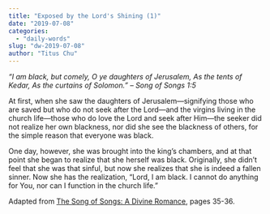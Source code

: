 ```yaml
---
title: "Exposed by the Lord's Shining (1)"
date: "2019-07-08"
categories: 
  - "daily-words"
slug: "dw-2019-07-08"
author: "Titus Chu"
---
```


_“I am black, but comely,_ _O ye daughters of Jerusalem,_ _As the tents of Kedar,_ _As the curtains of Solomon.”_ _– Song of Songs 1:5_

At first, when she saw the daughters of Jerusalem—signifying those who are saved but who do not seek after the Lord—and the virgins living in the church life—those who do love the Lord and seek after Him—the seeker did not realize her own blackness, nor did she see the blackness of others, for the simple reason that everyone was black.

One day, however, she was brought into the king’s chambers, and at that point she began to realize that she herself was black. Originally, she didn’t feel that she was that sinful, but now she realizes that she is indeed a fallen sinner. Now she has the realization, “Lord, I am black. I cannot do anything for You, nor can I function in the church life.”

Adapted from [The Song of Songs: A Divine Romance](/song-of-songs-dr), pages 35-36.
